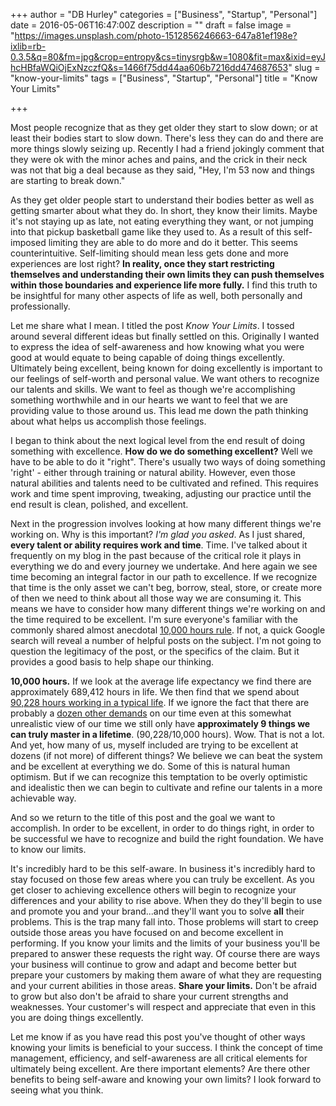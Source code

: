 +++
author = "DB Hurley"
categories = ["Business", "Startup", "Personal"]
date = 2016-05-06T16:47:00Z
description = ""
draft = false
image = "https://images.unsplash.com/photo-1512856246663-647a81ef198e?ixlib=rb-0.3.5&q=80&fm=jpg&crop=entropy&cs=tinysrgb&w=1080&fit=max&ixid=eyJhcHBfaWQiOjExNzczfQ&s=1466f75dd44aa606b7216dd474687653"
slug = "know-your-limits"
tags = ["Business", "Startup", "Personal"]
title = "Know Your Limits"

+++


Most people recognize that as they get older they start to slow down; or at least their bodies start to slow down. There's less they can do and there are more things slowly seizing up. Recently I had a friend jokingly comment that they were ok with the minor aches and pains, and the crick in their neck was not that big a deal because as they said, "Hey, I'm 53 now and things are starting to break down."

As they get older people start to understand their bodies better as well as getting smarter about what they do. In short, they know their limits. Maybe it's not staying up as late, not eating everything they want, or not jumping into that pickup basketball game like they used to. As a result of this self-imposed limiting they are able to do more and do it better. This seems counterintuitive. Self-limiting should mean less gets done and more experiences are lost right? **In reality, once they start restricting themselves and understanding their own limits they can push themselves within those boundaries and experience life more fully.** I find this truth to be insightful for many other aspects of life as well, both personally and professionally.

Let me share what I mean. I titled the post _Know Your Limits_. I tossed around several different ideas but finally settled on this. Originally I wanted to express the idea of self-awareness and how knowing what you were good at would equate to being capable of doing things excellently. Ultimately being excellent, being known for doing excellently is important to our feelings of self-worth and personal value. We want others to recognize our talents and skills. We want to feel as though we're accomplishing something worthwhile and in our hearts we want to feel that we are providing value to those around us. This lead me down the path thinking about what helps us accomplish those feelings.

I began to think about the next logical level from the end result of doing something with excellence. **How do we do something excellent?** Well we have to be able to do it "right". There's usually two ways of doing something 'right' - either through training or natural ability. However, even those natural abilities and talents need to be cultivated and refined. This requires work and time spent improving, tweaking, adjusting our practice until the end result is clean, polished, and excellent.

Next in the progression involves looking at how many different things we're working on. Why is this important? _I'm glad you asked_. As I just shared, **every talent or ability requires work and time**. Time. I've talked about it frequently on my blog in the past because of the critical role it plays in everything we do and every journey we undertake. And here again we see time becoming an integral factor in our path to excellence. If we recognize that time is the only asset we can't beg, borrow, steal, store, or create more of then we need to think about all those way we are consuming it. This means we have to consider how many different things we're working on and the time required to be excellent. I'm sure everyone's familiar with the commonly shared almost anecdotal [10,000 hours rule](http://www.wisdomgroup.com/blog/10000-hours-of-practice/). If not, a quick Google search will reveal a number of helpful posts on the subject. I'm not going to question the legitimacy of the post, or the specifics of the claim. But it provides a good basis to help shape our thinking.

**10,000 hours.** If we look at the average life expectancy we find there are approximately 689,412 hours in life. We then find that we spend about [90,228 hours working in a typical life](http://distractify.com/old-school/2015/01/07/astounding-facts-about-how-we-actually-spend-our-time-1197818577). If we ignore the fact that there are probably a [dozen other demands](http://distractify.com/old-school/2015/01/07/astounding-facts-about-how-we-actually-spend-our-time-1197818577) on our time even at this somewhat unrealistic view of our time we still only have **approximately 9 things we can truly master in a lifetime**. (90,228/10,000 hours). Wow. That is not a lot. And yet, how many of us, myself included are trying to be excellent at dozens (if not more) of different things? We believe we can beat the system and be excellent at everything we do. Some of this is natural human optimism. But if we can recognize this temptation to be overly optimistic and idealistic then we can begin to cultivate and refine our talents in a more achievable way.

And so we return to the title of this post and the goal we want to accomplish. In order to be excellent, in order to do things right, in order to be successful we have to recognize and build the right foundation. We have to know our limits.

It's incredibly hard to be this self-aware. In business it's incredibly hard to stay focused on those few areas where you can truly be excellent. As you get closer to achieving excellence others will begin to recognize your differences and your ability to rise above. When they do they'll begin to use and promote you and your brand...and they'll want you to solve **all** their problems. This is the trap many fall into. Those problems will start to creep outside those areas you have focused on and become excellent in performing. If you know your limits and the limits of your business you'll be prepared to answer these requests the right way. Of course there are ways your business will continue to grow and adapt and become better but prepare your customers by making them aware of what they are requesting and your current abilities in those areas. **Share your limits.** Don't be afraid to grow but also don't be afraid to share your current strengths and weaknesses. Your customer's will respect and appreciate that even in this you are doing things excellently.

Let me know if as you have read this post you've thought of other ways knowing your limits is beneficial to your success. I think the concept of time management, efficiency, and self-awareness are all critical elements for ultimately being excellent. Are there important elements? Are there other benefits to being self-aware and knowing your own limits? I look forward to seeing what you think.

